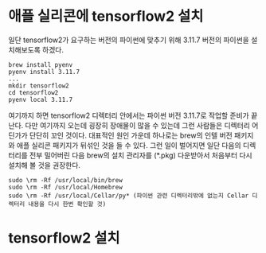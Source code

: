 # 애플 실리콘에 tensorflow2 설치

일단 tensorflow2가 요구하는 버전의 파이썬에 맞추기 위해 3.11.7 버전의 파이썬을 설치해보도록 하겠다.

```
brew install pyenv
pyenv install 3.11.7
...
mkdir tensorflow2
cd tensorflow2
pyenv local 3.11.7
```

여기까지 하면 tensorflow2 디렉터리 안에서는 파이썬 버전 3.11.7로 작업할 준비가 끝난다. 다만 여기까지 오는데 굉장히 장애물이 많을 수 있는데
그런 사람들은 디렉터리 어딘가가 단단히 꼬인 것이다. 대표적인 원인 가운데 하나로는 brew의 인텔 버전 패키지와 애플 실리콘 패키지가 뒤섞인 것을 들 수 있다.
그런 일이 벌어지면 일단 다음의 디렉터리를 전부 밀어버린 다음 brew의 설치 관리자를 (*.pkg) 다운받아서 처음부터 다시 설치해 볼 것을 권장한다.

```
sudo \rm -Rf /usr/local/bin/brew
sudo \rm -Rf /usr/local/Homebrew
sudo \rm -Rf /usr/local/Cellar/py* (파이썬 관련 디렉터리밖에 없는지 Cellar 디렉터리 내용을 다시 한번 확인할 것)
```

# tensorflow2 설치


